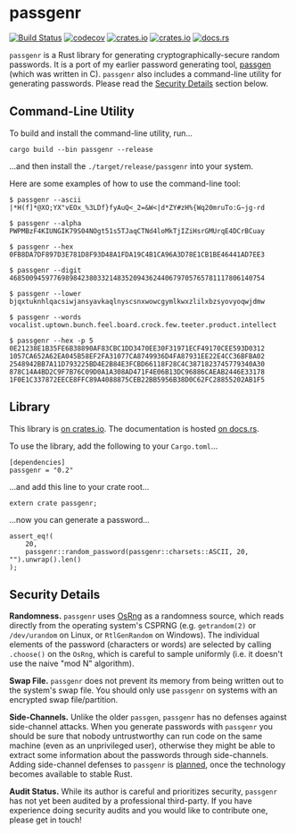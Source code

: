 # passgenr

[![Build Status](https://travis-ci.org/defuse/passgenr.svg?branch=master)](https://travis-ci.org/defuse/passgenr)
[![codecov](https://codecov.io/gh/defuse/passgenr/branch/master/graph/badge.svg)](https://codecov.io/gh/defuse/passgenr)
[![crates.io](https://img.shields.io/crates/d/passgenr.svg)](https://crates.io/crates/passgenr)
[![crates.io](https://img.shields.io/crates/v/passgenr.svg)](https://crates.io/crates/passgenr)
[![docs.rs](https://docs.rs/passgenr/badge.svg)](https://docs.rs/passgenr/)

`passgenr` is a Rust library for generating cryptographically-secure random
passwords. It is a port of my earlier password generating tool,
[passgen](https://github.com/defuse/passgen) (which was written in C).
`passgenr` also includes a command-line utility for generating passwords. Please
read the [Security Details](#security-details) section below.

## Command-Line Utility

To build and install the command-line utility, run...

```
cargo build --bin passgenr --release
```

...and then install the `./target/release/passgenr` into your system.

Here are some examples of how to use the command-line tool:

```
$ passgenr --ascii
|*H(f]*@XO;YX"vEOx_%3LDf}fyAuQ<_2=&W<|d*ZY#zH%{Wq20mruTo:G~jg-rd

$ passgenr --alpha
PWPMBzF4KIUNGIK79S04NOgt51s5TJaqCTNd4loMkTjIZiHsrGMUrqE4DCrBCuay

$ passgenr --hex
0FB8DA7DF897D3E781D8F93D48A1FDA19C4B1CA96A3D78E1CB1BE46441AD7EE3

$ passgenr --digit
4685009459776989842380332148352094362440679705765781117806140754

$ passgenr --lower
bjqxtuknhlqacsiwjansyavkaqlnyscsnxwowcgymlkwxzlilxbzsyovyoqwjdmw

$ passgenr --words
vocalist.uptown.bunch.feel.board.crock.few.teeter.product.intellect

$ passgenr --hex -p 5
0E21238E1B35FE6B38890AF83CBC1DD3470EE30F31971ECF49170CEE593D0312
1057CA652A62EA045B58EF2FA31077CA8749936D4FA87931EE22E4CC36BFBA02
2548942BB7A11D793225BD4E2B84E3FCBD66118F28C4C3871823745779340A30
878C14A4BD2C9F7B76C09D0A1A308AD471F4E06B13DC96886CAEAB2446E33178
1F0E1C337872EECE8FFC89A4088875CEB22BB5956B38D0C62FC28855202AB1F5
```

## Library

This library is [on crates.io](https://crates.io/crates/passgenr). The
documentation is hosted [on docs.rs](https://docs.rs/passgenr/).

To use the library, add the following to your `Cargo.toml`...

```
[dependencies]
passgenr = "0.2"
```

...and add this line to your crate root...

```
extern crate passgenr;
```

...now you can generate a password...

```
assert_eq!(
    20,
    passgenr::random_password(passgenr::charsets::ASCII, 20, "").unwrap().len()
);
```

## Security Details

**Randomness.** `passgenr` uses [OsRng](https://doc.rust-lang.org/rand/rand/struct.OsRng.html)
as a randomness source, which reads directly from the operating system's CSPRNG
(e.g. `getrandom(2)` or `/dev/urandom` on Linux, or `RtlGenRandom` on Windows).
The individual elements of the password (characters or words) are selected by
calling `.choose()` on the `OsRng`, which is careful to sample uniformly (i.e.
it doesn't use the naive "mod N" algorithm).

**Swap File.** `passgenr` does not prevent its memory from being written out to
the system's swap file. You should only use `passgenr` on systems with an
encrypted swap file/partition.

**Side-Channels.** Unlike the older `passgen`, `passgenr` has no defenses
against side-channel attacks. When you generate passwords with `passgenr` you
should be sure that nobody untrustworthy can run code on the same machine (even
as an unprivileged user), otherwise they might be able to extract some
information about the passwords through side-channels. Adding side-channel
defenses to `passgenr` is
[planned](https://github.com/defuse/passgenr/issues/4), once the technology
becomes available to stable Rust.

**Audit Status.** While its author is careful and prioritizes security,
`passgenr` has not yet been audited by a professional third-party. If you have
experience doing security audits and you would like to contribute one, please
get in touch!

